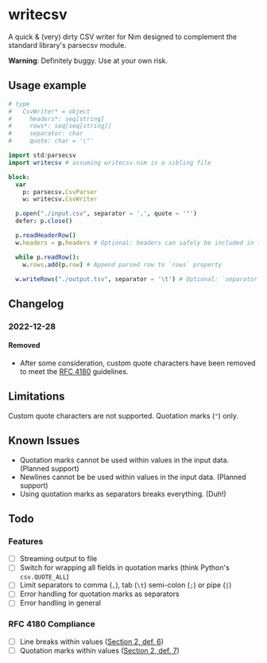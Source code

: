 # writecsv

A quick & (very) dirty CSV writer for Nim designed to complement the standard library's parsecsv module.

**Warning**: Definitely buggy. Use at your own risk.

## Usage example

```nim
# type
#   CsvWriter* = object
#     headers*: seq[string]
#     rows*: seq[seq[string]]
#     separator: char
#     quote: char = '\"'

import std/parsecsv
import writecsv # assuming writecsv.nim is a sibling file

block:
  var
    p: parsecsv.CsvParser
    w: writecsv.CsvWriter

  p.open("./input.csv", separator = ',', quote = '"')
  defer: p.close()

  p.readHeaderRow()
  w.headers = p.headers # Optional: headers can safely be included in the `rows` property

  while p.readRow():
    w.rows.add(p.row) # Append parsed row to `rows` property

  w.writeRows("./output.tsv", separator = '\t') # Optional: `separator` arg. Defaults to ','
```

## Changelog

### 2022-12-28
#### Removed

- After some consideration, custom quote characters have been removed to meet the [RFC 4180](https://www.rfc-editor.org/rfc/rfc4180) guidelines.

## Limitations

Custom quote characters are not supported. Quotation marks (`"`) only.

## Known Issues

- Quotation marks cannot be used within values in the input data. (Planned support)
- Newlines cannot be be used within values in the input data. (Planned support)
- Using quotation marks as separators breaks everything. (Duh!)

## Todo

### Features

- [ ] Streaming output to file
- [ ] Switch for wrapping all fields in quotation marks (think Python's `csv.QUOTE_ALL`)
- [ ] Limit separators to comma (`,`), tab (`\t`) semi-colon (`;`) or pipe (`|`)
- [ ] Error handling for quotation marks as separators
- [ ] Error handling in general

### RFC 4180 Compliance

- [ ] Line breaks within values ([Section 2, def. 6](https://www.rfc-editor.org/rfc/rfc4180#section-2))
- [ ] Quotation marks within values ([Section 2, def. 7](https://www.rfc-editor.org/rfc/rfc4180#section-2))